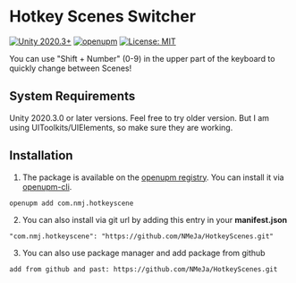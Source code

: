 # Hotkey Scenes Switcher
[![Unity 2020.3+](https://img.shields.io/badge/unity-2020.3%2B-blue.svg)](https://unity3d.com/get-unity/download)
[![openupm](https://img.shields.io/npm/v/com.nmj.hotkeyscene?label=openupm&registry_uri=https://package.openupm.com)](https://openupm.com/packages/com.nmj.hotkeyscene/)
[![License: MIT](https://img.shields.io/badge/License-MIT-brightgreen.svg)](https://github.com/NMeJa/HotkeyScenes/LICENSE.md)

You can use "Shift + Number" (0-9) in the upper part of the keyboard to quickly change between Scenes!



## System Requirements
Unity 2020.3.0 or later versions. Feel free to try older version. But I am using UIToolkits/UIElements, so make sure they are working.

## Installation
1. The package is available on the [openupm registry](https://openupm.com). You can install it via [openupm-cli](https://github.com/openupm/openupm-cli).
```
openupm add com.nmj.hotkeyscene
```
2. You can also install via git url by adding this entry in your **manifest.json**
```
"com.nmj.hotkeyscene": "https://github.com/NMeJa/HotkeyScenes.git"
```
3. You can also use package manager and add package from github
``` 
add from github and past: https://github.com/NMeJa/HotkeyScenes.git
